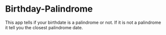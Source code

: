 # Birthday-Palindrome
This app tells if your birthdate is a palindrome or not.  If it is not a palindrome it tell you the closest palindrome date.
